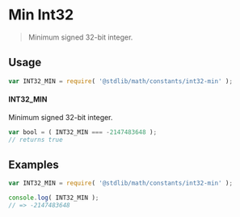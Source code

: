 # Min Int32

> Minimum signed 32-bit integer.

<section class="usage">

## Usage

``` javascript
var INT32_MIN = require( '@stdlib/math/constants/int32-min' );
```

#### INT32_MIN

Minimum signed 32-bit integer.

``` javascript
var bool = ( INT32_MIN === -2147483648 );
// returns true
```

</section>

<!-- /.usage -->


<section class="examples">

## Examples

<!-- TODO: better example -->

``` javascript
var INT32_MIN = require( '@stdlib/math/constants/int32-min' );

console.log( INT32_MIN );
// => -2147483648
```

</section>

<!-- /.examples -->


<section class="links">

</section>

<!-- /.links -->
